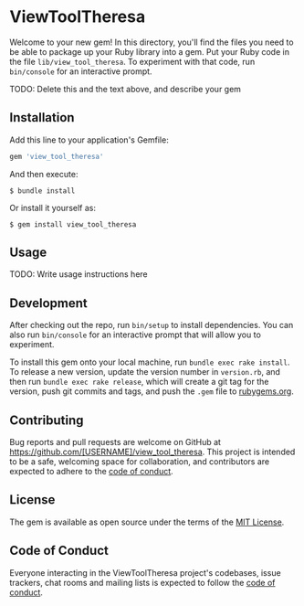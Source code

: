 # ViewToolTheresa

Welcome to your new gem! In this directory, you'll find the files you need to be able to package up your Ruby library into a gem. Put your Ruby code in the file `lib/view_tool_theresa`. To experiment with that code, run `bin/console` for an interactive prompt.

TODO: Delete this and the text above, and describe your gem

## Installation

Add this line to your application's Gemfile:

```ruby
gem 'view_tool_theresa'
```

And then execute:

    $ bundle install

Or install it yourself as:

    $ gem install view_tool_theresa

## Usage

TODO: Write usage instructions here

## Development

After checking out the repo, run `bin/setup` to install dependencies. You can also run `bin/console` for an interactive prompt that will allow you to experiment.

To install this gem onto your local machine, run `bundle exec rake install`. To release a new version, update the version number in `version.rb`, and then run `bundle exec rake release`, which will create a git tag for the version, push git commits and tags, and push the `.gem` file to [rubygems.org](https://rubygems.org).

## Contributing

Bug reports and pull requests are welcome on GitHub at https://github.com/[USERNAME]/view_tool_theresa. This project is intended to be a safe, welcoming space for collaboration, and contributors are expected to adhere to the [code of conduct](https://github.com/[USERNAME]/view_tool_theresa/blob/master/CODE_OF_CONDUCT.md).


## License

The gem is available as open source under the terms of the [MIT License](https://opensource.org/licenses/MIT).

## Code of Conduct

Everyone interacting in the ViewToolTheresa project's codebases, issue trackers, chat rooms and mailing lists is expected to follow the [code of conduct](https://github.com/[USERNAME]/view_tool_theresa/blob/master/CODE_OF_CONDUCT.md).
